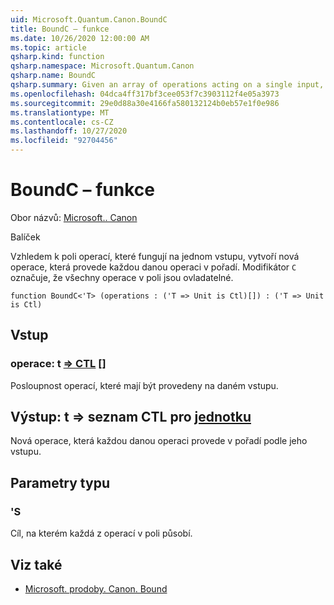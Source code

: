 ```yaml
---
uid: Microsoft.Quantum.Canon.BoundC
title: BoundC – funkce
ms.date: 10/26/2020 12:00:00 AM
ms.topic: article
qsharp.kind: function
qsharp.namespace: Microsoft.Quantum.Canon
qsharp.name: BoundC
qsharp.summary: Given an array of operations acting on a single input, produces a new operation that performs each given operation in sequence. The modifier `C` indicates that all operations in the array are controllable.
ms.openlocfilehash: 04dca4ff317bf3cee053f7c3903112f4e05a3973
ms.sourcegitcommit: 29e0d88a30e4166fa580132124b0eb57e1f0e986
ms.translationtype: MT
ms.contentlocale: cs-CZ
ms.lasthandoff: 10/27/2020
ms.locfileid: "92704456"
---
```

# <a name="boundc-function"></a>BoundC – funkce

Obor názvů: [Microsoft.. Canon](xref:Microsoft.Quantum.Canon)

Balíček [](https://nuget.org/packages/)


Vzhledem k poli operací, které fungují na jednom vstupu, vytvoří nová operace, která provede každou danou operaci v pořadí.
Modifikátor `C` označuje, že všechny operace v poli jsou ovladatelné.

```qsharp
function BoundC<'T> (operations : ('T => Unit is Ctl)[]) : ('T => Unit is Ctl)
```


## <a name="input"></a>Vstup

### <a name="operations--t--unit-ctl"></a>operace: t [=> CTL](xref:microsoft.quantum.lang-ref.unit) []

Posloupnost operací, které mají být provedeny na daném vstupu.



## <a name="output--t--unit-ctl"></a>Výstup: t => seznam CTL pro [jednotku](xref:microsoft.quantum.lang-ref.unit)

Nová operace, která každou danou operaci provede v pořadí podle jeho vstupu.

## <a name="type-parameters"></a>Parametry typu

### <a name="t"></a>'S

Cíl, na kterém každá z operací v poli působí.

## <a name="see-also"></a>Viz také

- [Microsoft. prodoby. Canon. Bound](xref:Microsoft.Quantum.Canon.Bound)